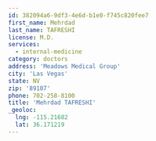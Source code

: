```yaml
---
id: 382094a6-9df3-4e6d-b1e0-f745c820fee7
first_name: Mehrdad
last_name: TAFRESHI
license: M.D.
services:
  - internal-medicine
category: doctors
address: 'Meadows Medical Group'
city: 'Las Vegas'
state: NV
zip: '89107'
phone: 702-258-8100
title: 'Mehrdad TAFRESHI'
_geoloc:
  lng: -115.21682
  lat: 36.171219
---
```

